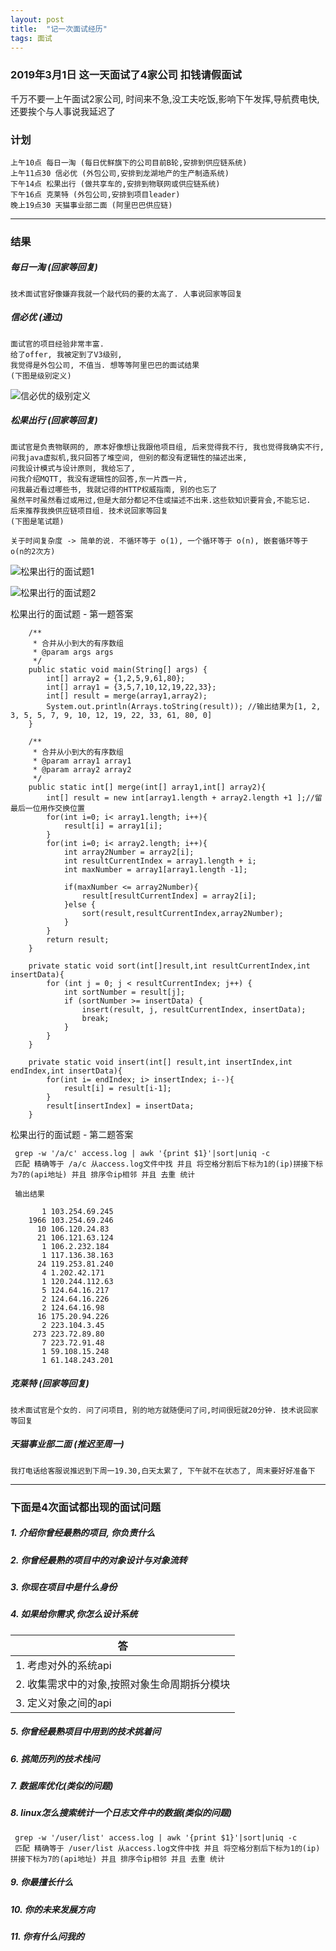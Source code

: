 ```yaml
---
layout: post
title:  "记一次面试经历"
tags: 面试
---
```


### 2019年3月1日 这一天面试了4家公司 扣钱请假面试

千万不要一上午面试2家公司, 时间来不急,没工夫吃饭,影响下午发挥,导航费电快,还要挨个与人事说我延迟了

### 计划

    上午10点 每日一淘 (每日优鲜旗下的公司目前B轮,安排到供应链系统)
    上午11点30 信必优 (外包公司,安排到龙湖地产的生产制造系统)
    下午14点 松果出行 (做共享车的,安排到物联网或供应链系统)
    下午16点 克莱特 (外包公司,安排到项目leader)
    晚上19点30 天猫事业部二面 (阿里巴巴供应链)

---

### 结果

##### 每日一淘 (回家等回复)

    技术面试官好像嫌弃我就一个敲代码的要的太高了. 人事说回家等回复

##### 信必优 (通过)

    面试官的项目经验非常丰富. 
    给了offer, 我被定到了V3级别,
    我觉得是外包公司, 不值当. 想等等阿里巴巴的面试结果
    (下图是级别定义)
  
![信必优的级别定义](../../../images/postimg/mianshilevel.png)

##### 松果出行 (回家等回复)

    面试官是负责物联网的, 原本好像想让我跟他项目组, 后来觉得我不行, 我也觉得我确实不行,
    问我java虚拟机,我只回答了堆空间, 但别的都没有逻辑性的描述出来, 
    问我设计模式与设计原则, 我给忘了, 
    问我介绍MQTT, 我没有逻辑性的回答,东一片西一片, 
    问我最近看过哪些书, 我就记得的HTTP权威指南, 别的也忘了
    虽然平时虽然看过或用过,但是大部分都记不住或描述不出来.这些软知识要背会,不能忘记.  
    后来推荐我换供应链项目组. 技术说回家等回复
    (下图是笔试题)

    关于时间复杂度 -> 简单的说. 不循环等于 o(1), 一个循环等于 o(n), 嵌套循环等于 o(n的2次方)
    
![松果出行的面试题1](../../../images/postimg/mianshiti1.jpg)
           
![松果出行的面试题2](../../../images/postimg/mianshiti2.jpg)
  
  
 松果出行的面试题 - 第一题答案
 
        /**
         * 合并从小到大的有序数组
         * @param args args
         */
        public static void main(String[] args) {
            int[] array2 = {1,2,5,9,61,80};
            int[] array1 = {3,5,7,10,12,19,22,33};
            int[] result = merge(array1,array2);
            System.out.println(Arrays.toString(result)); //输出结果为[1, 2, 3, 5, 5, 7, 9, 10, 12, 19, 22, 33, 61, 80, 0]
        }
    
        /**
         * 合并从小到大的有序数组
         * @param array1 array1
         * @param array2 array2
         */
        public static int[] merge(int[] array1,int[] array2){
            int[] result = new int[array1.length + array2.length +1 ];//留最后一位用作交换位置
            for(int i=0; i< array1.length; i++){
                result[i] = array1[i];
            }
            for(int i=0; i< array2.length; i++){
                int array2Number = array2[i];
                int resultCurrentIndex = array1.length + i;
                int maxNumber = array1[array1.length -1];
    
                if(maxNumber <= array2Number){
                    result[resultCurrentIndex] = array2[i];
                }else {
                    sort(result,resultCurrentIndex,array2Number);
                }
            }
            return result;
        }
    
        private static void sort(int[]result,int resultCurrentIndex,int insertData){
            for (int j = 0; j < resultCurrentIndex; j++) {
                int sortNumber = result[j];
                if (sortNumber >= insertData) {
                    insert(result, j, resultCurrentIndex, insertData);
                    break;
                }
            }
        }
    
        private static void insert(int[] result,int insertIndex,int endIndex,int insertData){
            for(int i= endIndex; i> insertIndex; i--){
                result[i] = result[i-1];
            }
            result[insertIndex] = insertData;
        }
 
 松果出行的面试题 - 第二题答案
  
     grep -w '/a/c' access.log | awk '{print $1}'|sort|uniq -c
     匹配 精确等于 /a/c 从access.log文件中找 并且 将空格分割后下标为1的(ip)拼接下标为7的(api地址) 并且 排序令ip相邻 并且 去重 统计
     
     输出结果
     
           1 103.254.69.245
        1966 103.254.69.246
          10 106.120.24.83
          21 106.121.63.124
           1 106.2.232.184
           1 117.136.38.163
          24 119.253.81.240
           4 1.202.42.171
           1 120.244.112.63
           5 124.64.16.217
           2 124.64.16.226
           2 124.64.16.98
          16 175.20.94.226
           2 223.104.3.45
         273 223.72.89.80
           7 223.72.91.48
           1 59.108.15.248
           1 61.148.243.201

##### 克莱特 (回家等回复)

    技术面试官是个女的. 问了问项目, 别的地方就随便问了问,时间很短就20分钟. 技术说回家等回复

##### 天猫事业部二面 (推迟至周一)

    我打电话给客服说推迟到下周一19.30,白天太累了, 下午就不在状态了, 周末要好好准备下
    
    
---
 
### 下面是4次面试都出现的面试问题

##### 1. 介绍你曾经最熟的项目, 你负责什么

##### 2. 你曾经最熟的项目中的对象设计与对象流转

##### 3. 你现在项目中是什么身份

##### 4. 如果给你需求,你怎么设计系统

| 答  |
|---|
|1. 考虑对外的系统api |
|2. 收集需求中的对象,按照对象生命周期拆分模块 |
|3. 定义对象之间的api |

##### 5. 你曾经最熟项目中用到的技术挑着问

##### 6. 挑简历列的技术栈问

##### 7. 数据库优化(类似的问题)

##### 8. linux怎么搜索统计一个日志文件中的数据(类似的问题)
    
     grep -w '/user/list' access.log | awk '{print $1}'|sort|uniq -c
     匹配 精确等于 /user/list 从access.log文件中找 并且 将空格分割后下标为1的(ip)拼接下标为7的(api地址) 并且 排序令ip相邻 并且 去重 统计
 
##### 9. 你最擅长什么

##### 10. 你的未来发展方向

##### 11. 你有什么问我的 


